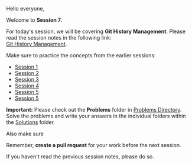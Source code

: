 Hello everyone,

Welcome to **Session 7**.

For today's session, we will be covering **Git History Management**. Please read the session notes in the following link:  
[Git History Management](https://github.com/rothardo/java-0-to-1/blob/master/Session-7/Git-4.md).

Make sure to practice the concepts from the earlier sessions:

- [Session 1](https://github.com/rothardo/java-0-to-1/blob/master/Session-1/Instructions.md)
- [Session 2](https://github.com/rothardo/java-0-to-1/blob/master/Session-2/Instructions.md)
- [Session 3](https://github.com/rothardo/java-0-to-1/blob/master/Session-3/Instructions.md)
- [Session 4](https://github.com/rothardo/java-0-to-1/blob/master/Session-4/Instructions.md)
- [Session 5](https://github.com/rothardo/java-0-to-1/blob/master/Session-5/Instructions.md)
- [Session 5](https://github.com/rothardo/java-0-to-1/blob/master/Session-6/Instructions.md)

**Important:** Please check out the **Problems** folder in [Problems Directory](https://github.com/rothardo/java-0-to-1/blob/master/Session-6/Problems).  
Solve the problems and write your answers in the individual folders within the [Solutions](https://github.com/rothardo/java-0-to-1/blob/master/Session-6/Solutions) folder.

Also make sure 

Remember, **create a pull request** for your work before the next session.

If you haven't read the previous session notes, please do so.
